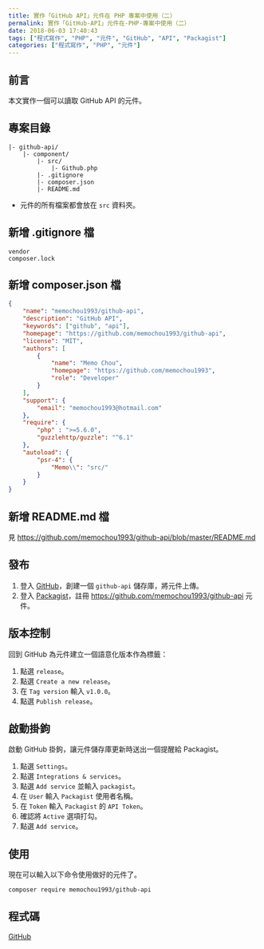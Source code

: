 ```yaml
---
title: 實作「GitHub API」元件在 PHP 專案中使用（二）
permalink: 實作「GitHub-API」元件在-PHP-專案中使用（二）
date: 2018-06-03 17:40:43
tags: ["程式寫作", "PHP", "元件", "GitHub", "API", "Packagist"]
categories: ["程式寫作", "PHP", "元件"]
---
```


## 前言

本文實作一個可以讀取 GitHub API 的元件。

## 專案目錄

```
|- github-api/
    |- component/
        |- src/
            |- Github.php
        |- .gitignore
        |- composer.json
        |- README.md

```

- 元件的所有檔案都會放在 `src` 資料夾。

## 新增 .gitignore 檔

```
vendor
composer.lock
```

## 新增 composer.json 檔

```JSON
{
    "name": "memochou1993/github-api",
    "description": "GitHub API",
    "keywords": ["github", "api"],
    "homepage": "https://github.com/memochou1993/github-api",
    "license": "MIT",
    "authors": [
        {
            "name": "Memo Chou",
            "homepage": "https://github.com/memochou1993",
            "role": "Developer"
        }
    ],
    "support": {
        "email": "memochou1993@hotmail.com"
    },
    "require": {
        "php" : ">=5.6.0",
        "guzzlehttp/guzzle": "^6.1"
    },
    "autoload": {
        "psr-4": {
            "Memo\\": "src/"
        }
    }
}
```

## 新增 README.md 檔

見 https://github.com/memochou1993/github-api/blob/master/README.md

## 發布

1. 登入 [GitHub](https://github.com/)，創建一個 `github-api` 儲存庫，將元件上傳。
2. 登入 [Packagist](https://packagist.org/)，註冊 https://github.com/memochou1993/github-api 元件。

## 版本控制

回到 GitHub 為元件建立一個語意化版本作為標籤：

1. 點選 `release`。
2. 點選 `Create a new release`。
3. 在 `Tag version` 輸入 `v1.0.0`。
4. 點選 `Publish release`。

## 啟動掛鉤

啟動 GitHub 掛鉤，讓元件儲存庫更新時送出一個提醒給 Packagist。

1. 點選 `Settings`。
2. 點選 `Integrations & services`。
3. 點選 `Add service` 並輸入 `packagist`。
4. 在 `User` 輸入 `Packagist` 使用者名稱。
5. 在 `Token` 輸入 `Packagist` 的 `API Token`。
6. 確認將 `Active` 選項打勾。
7. 點選 `Add service`。

## 使用

現在可以輸入以下命令使用做好的元件了。

```BASH
composer require memochou1993/github-api
```

## 程式碼

[GitHub](https://github.com/memochou1993/github-api)
